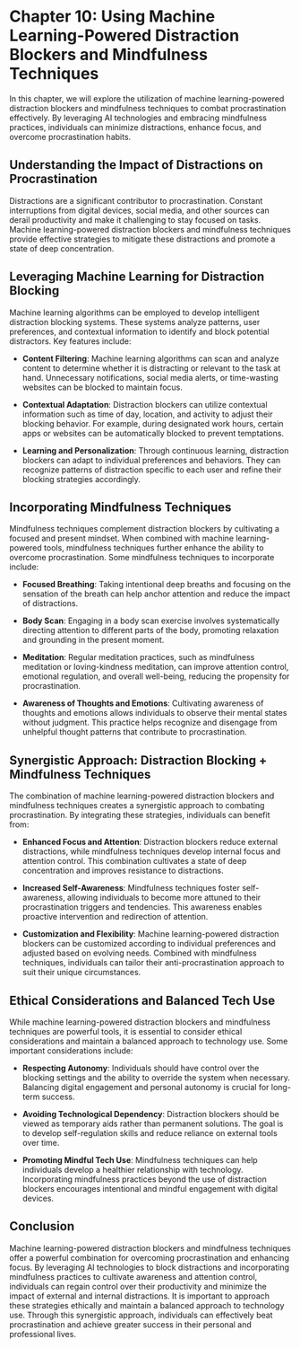 Chapter 10: Using Machine Learning-Powered Distraction Blockers and Mindfulness Techniques
==========================================================================================

In this chapter, we will explore the utilization of machine learning-powered distraction blockers and mindfulness techniques to combat procrastination effectively. By leveraging AI technologies and embracing mindfulness practices, individuals can minimize distractions, enhance focus, and overcome procrastination habits.

Understanding the Impact of Distractions on Procrastination
-----------------------------------------------------------

Distractions are a significant contributor to procrastination. Constant interruptions from digital devices, social media, and other sources can derail productivity and make it challenging to stay focused on tasks. Machine learning-powered distraction blockers and mindfulness techniques provide effective strategies to mitigate these distractions and promote a state of deep concentration.

Leveraging Machine Learning for Distraction Blocking
----------------------------------------------------

Machine learning algorithms can be employed to develop intelligent distraction blocking systems. These systems analyze patterns, user preferences, and contextual information to identify and block potential distractors. Key features include:

* **Content Filtering**: Machine learning algorithms can scan and analyze content to determine whether it is distracting or relevant to the task at hand. Unnecessary notifications, social media alerts, or time-wasting websites can be blocked to maintain focus.

* **Contextual Adaptation**: Distraction blockers can utilize contextual information such as time of day, location, and activity to adjust their blocking behavior. For example, during designated work hours, certain apps or websites can be automatically blocked to prevent temptations.

* **Learning and Personalization**: Through continuous learning, distraction blockers can adapt to individual preferences and behaviors. They can recognize patterns of distraction specific to each user and refine their blocking strategies accordingly.

Incorporating Mindfulness Techniques
------------------------------------

Mindfulness techniques complement distraction blockers by cultivating a focused and present mindset. When combined with machine learning-powered tools, mindfulness techniques further enhance the ability to overcome procrastination. Some mindfulness techniques to incorporate include:

* **Focused Breathing**: Taking intentional deep breaths and focusing on the sensation of the breath can help anchor attention and reduce the impact of distractions.

* **Body Scan**: Engaging in a body scan exercise involves systematically directing attention to different parts of the body, promoting relaxation and grounding in the present moment.

* **Meditation**: Regular meditation practices, such as mindfulness meditation or loving-kindness meditation, can improve attention control, emotional regulation, and overall well-being, reducing the propensity for procrastination.

* **Awareness of Thoughts and Emotions**: Cultivating awareness of thoughts and emotions allows individuals to observe their mental states without judgment. This practice helps recognize and disengage from unhelpful thought patterns that contribute to procrastination.

Synergistic Approach: Distraction Blocking + Mindfulness Techniques
-------------------------------------------------------------------

The combination of machine learning-powered distraction blockers and mindfulness techniques creates a synergistic approach to combating procrastination. By integrating these strategies, individuals can benefit from:

* **Enhanced Focus and Attention**: Distraction blockers reduce external distractions, while mindfulness techniques develop internal focus and attention control. This combination cultivates a state of deep concentration and improves resistance to distractions.

* **Increased Self-Awareness**: Mindfulness techniques foster self-awareness, allowing individuals to become more attuned to their procrastination triggers and tendencies. This awareness enables proactive intervention and redirection of attention.

* **Customization and Flexibility**: Machine learning-powered distraction blockers can be customized according to individual preferences and adjusted based on evolving needs. Combined with mindfulness techniques, individuals can tailor their anti-procrastination approach to suit their unique circumstances.

Ethical Considerations and Balanced Tech Use
--------------------------------------------

While machine learning-powered distraction blockers and mindfulness techniques are powerful tools, it is essential to consider ethical considerations and maintain a balanced approach to technology use. Some important considerations include:

* **Respecting Autonomy**: Individuals should have control over the blocking settings and the ability to override the system when necessary. Balancing digital engagement and personal autonomy is crucial for long-term success.

* **Avoiding Technological Dependency**: Distraction blockers should be viewed as temporary aids rather than permanent solutions. The goal is to develop self-regulation skills and reduce reliance on external tools over time.

* **Promoting Mindful Tech Use**: Mindfulness techniques can help individuals develop a healthier relationship with technology. Incorporating mindfulness practices beyond the use of distraction blockers encourages intentional and mindful engagement with digital devices.

Conclusion
----------

Machine learning-powered distraction blockers and mindfulness techniques offer a powerful combination for overcoming procrastination and enhancing focus. By leveraging AI technologies to block distractions and incorporating mindfulness practices to cultivate awareness and attention control, individuals can regain control over their productivity and minimize the impact of external and internal distractions. It is important to approach these strategies ethically and maintain a balanced approach to technology use. Through this synergistic approach, individuals can effectively beat procrastination and achieve greater success in their personal and professional lives.
